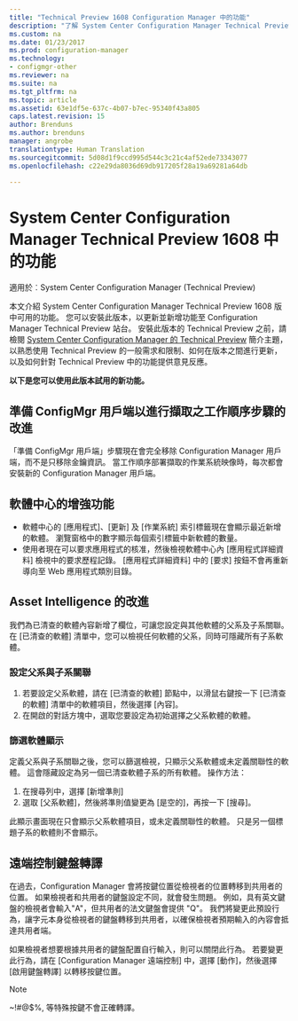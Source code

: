 ```yaml
---
title: "Technical Preview 1608 Configuration Manager 中的功能"
description: "了解 System Center Configuration Manager Technical Preview 1608 版中可用的功能。"
ms.custom: na
ms.date: 01/23/2017
ms.prod: configuration-manager
ms.technology:
- configmgr-other
ms.reviewer: na
ms.suite: na
ms.tgt_pltfrm: na
ms.topic: article
ms.assetid: 63e1df5e-637c-4b07-b7ec-95340f43a805
caps.latest.revision: 15
author: Brenduns
ms.author: brenduns
manager: angrobe
translationtype: Human Translation
ms.sourcegitcommit: 5d08d1f9ccd995d544c3c21c4af52ede73343077
ms.openlocfilehash: c22e29da8036d69db917205f28a19a69281a64db

---
```

# <a name="capabilities-in-technical-preview-1608-for-system-center-configuration-manager"></a>System Center Configuration Manager Technical Preview 1608 中的功能

適用於︰System Center Configuration Manager (Technical Preview)

本文介紹 System Center Configuration Manager Technical Preview 1608 版中可用的功能。 您可以安裝此版本，以更新並新增功能至 Configuration Manager Technical Preview 站台。      安裝此版本的 Technical Preview 之前，請檢閱 [System Center Configuration Manager 的 Technical Preview](../../core/get-started/technical-preview.md) 簡介主題，以熟悉使用 Technical Preview 的一般需求和限制、如何在版本之間進行更新，以及如何針對 Technical Preview 中的功能提供意見反應。    


**以下是您可以使用此版本試用的新功能。**  




##  <a name="improvements-to-the-prepare-configmgr-client-for-capture-task-sequence-step"></a>準備 ConfigMgr 用戶端以進行擷取之工作順序步驟的改進  
「準備 ConfigMgr 用戶端」步驟現在會完全移除 Configuration Manager 用戶端，而不是只移除金鑰資訊。 當工作順序部署擷取的作業系統映像時，每次都會安裝新的 Configuration Manager 用戶端。  


## <a name="improvements-to-software-center"></a>軟體中心的增強功能
* 軟體中心的 [應用程式]、[更新] 及 [作業系統] 索引標籤現在會顯示最近新增的軟體。 瀏覽窗格中的數字顯示每個索引標籤中新軟體的數量。
* 使用者現在可以要求應用程式的核准，然後檢視軟體中心內 [應用程式詳細資料] 檢視中的要求歷程記錄。 [應用程式詳細資料] 中的 [要求] 按鈕不會再重新導向至 Web 應用程式類別目錄。

## <a name="improvements-to-asset-intelligence"></a>Asset Intelligence 的改進
我們為已清查的軟體內容新增了欄位，可讓您設定與其他軟體的父系及子系關聯。 在 [已清查的軟體] 清單中，您可以檢視任何軟體的父系，同時可隱藏所有子系軟體。

### <a name="configure-a-parent-to-child-relationship"></a>設定父系與子系關聯
  1. 若要設定父系軟體，請在 [已清查的軟體] 節點中，以滑鼠右鍵按一下 [已清查的軟體] 清單中的軟體項目，然後選擇 [內容]。
  2. 在開啟的對話方塊中，選取您要設定為初始選擇之父系軟體的軟體。

### <a name="filter-the-software-display"></a>篩選軟體顯示
定義父系與子系關聯之後，您可以篩選檢視，只顯示父系軟體或未定義關聯性的軟體。 這會隱藏設定為另一個已清查軟體子系的所有軟體。 操作方法：
   1.   在搜尋列中，選擇 [新增準則]
   2. 選取 [父系軟體]，然後將準則值變更為 [是空的]，再按一下 [搜尋]。

此顯示畫面現在只會顯示父系軟體項目，或未定義關聯性的軟體。 只是另一個標題子系的軟體則不會顯示。

## <a name="remote-control-keyboard-translation"></a>遠端控制鍵盤轉譯
在過去，Configuration Manager 會將按鍵位置從檢視者的位置轉移到共用者的位置。 如果檢視者和共用者的鍵盤設定不同，就會發生問題。 例如，具有英文鍵盤的檢視者會輸入"A"，但共用者的法文鍵盤會提供 "Q"。 我們將變更此預設行為，讓字元本身從檢視者的鍵盤轉移到共用者，以確保檢視者預期輸入的內容會抵達共用者端。

如果檢視者想要根據共用者的鍵盤配置自行輸入，則可以關閉此行為。 若要變更此行為，請在 [Configuration Manager 遠端控制] 中，選擇 [動作]，然後選擇 [啟用鍵盤轉譯] 以轉移按鍵位置。

> [!NOTE]
>
> ~!#@$%, 等特殊按鍵不會正確轉譯。



<!--HONumber=Jan17_HO4-->


